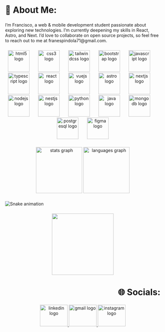 <h1 align="left">💫 About Me:</h1>

###

<p align="left">I’m Francisco, a web & mobile development student passionate about exploring new technologies. I’m currently deepening my skills in React, Astro, and Next. I’d love to collaborate on open source projects, so feel free to reach out to me at franespindola71@gmail.com.</p>

###

<div align="center">
  <img src="https://cdn.jsdelivr.net/gh/devicons/devicon/icons/html5/html5-original.svg" height="70" alt="html5 logo"  />
  <img width="20" />
  <img src="https://cdn.jsdelivr.net/gh/devicons/devicon/icons/css3/css3-original.svg" height="70" alt="css3 logo"  />
  <img width="20" />
  <img src="https://skillicons.dev/icons?i=tailwind" height="70" alt="tailwindcss logo"  />
  <img width="20" />
  <img src="https://cdn.jsdelivr.net/gh/devicons/devicon/icons/bootstrap/bootstrap-original.svg" height="70" alt="bootstrap logo"  />
  <img width="20" />
  <img src="https://cdn.jsdelivr.net/gh/devicons/devicon/icons/javascript/javascript-original.svg" height="70" alt="javascript logo"  />
  <img width="20" />
  <img src="https://cdn.jsdelivr.net/gh/devicons/devicon/icons/typescript/typescript-original.svg" height="70" alt="typescript logo"  />
  <img width="20" />
  <img src="https://cdn.jsdelivr.net/gh/devicons/devicon/icons/react/react-original.svg" height="70" alt="react logo"  />
  <img width="20" />
  <img src="https://cdn.simpleicons.org/vuedotjs/4FC08D" height="70" alt="vuejs logo"  />
  <img width="20" />
  <img src="https://skillicons.dev/icons?i=astro" height="70" alt="astro logo"  />
  <img width="20" />
  <img src="https://cdn.simpleicons.org/nextdotjs/000000" height="70" alt="nextjs logo"  />
  <img width="20" />
  <img src="https://cdn.simpleicons.org/nodedotjs/339933" height="70" alt="nodejs logo"  />
  <img width="20" />
  <img src="https://cdn.simpleicons.org/nestjs/E0234E" height="70" alt="nestjs logo"  />
  <img width="20" />
  <img src="https://cdn.simpleicons.org/python/3776AB" height="70" alt="python logo"  />
  <img width="20" />
  <img src="https://skillicons.dev/icons?i=java" height="70" alt="java logo"  />
  <img width="20" />
  <img src="https://cdn.jsdelivr.net/gh/devicons/devicon/icons/mongodb/mongodb-original.svg" height="70" alt="mongodb logo"  />
  <img width="20" />
  <img src="https://cdn.jsdelivr.net/gh/devicons/devicon/icons/postgresql/postgresql-original.svg" height="70" alt="postgresql logo"  />
  <img width="20" />
  <img src="https://cdn.jsdelivr.net/gh/devicons/devicon/icons/figma/figma-original.svg" height="70" alt="figma logo"  />
</div>

###

<div align="center">
  <img src="https://github-readme-stats.vercel.app/api?username=Frysccou&hide_title=false&hide_rank=true&show_icons=true&include_all_commits=true&count_private=true&disable_animations=false&theme=dracula&locale=en&hide_border=false&order=1" height="150" alt="stats graph"  />
  <img src="https://github-readme-stats.vercel.app/api/top-langs?username=Frysccou&locale=en&hide_title=false&layout=compact&card_width=320&langs_count=5&theme=dracula&hide_border=false&order=2" height="150" alt="languages graph"  />
</div>

###

<img src="https://raw.githubusercontent.com/Frysccou/Frysccou/output/snake.svg" alt="Snake animation" />

###

<div align="center">
  <img height="200" src="https://i.pinimg.com/originals/b1/ca/42/b1ca42cfcb5957e67aa89901c3ee3b6b.gif"  />
</div>

###

<h1 align="right">🌐 Socials:</h1>

###

<div align="center">
  <a href="https://www.linkedin.com/in/francisco-espindola-ba3a50296/" target="_blank">
    <img src="https://raw.githubusercontent.com/maurodesouza/profile-readme-generator/master/src/assets/icons/social/linkedin/default.svg" width="90" height="70" alt="linkedin logo"  />
  </a>
  <a href="franespindola71@gmail.com" target="_blank">
    <img src="https://raw.githubusercontent.com/maurodesouza/profile-readme-generator/master/src/assets/icons/social/gmail/default.svg" width="90" height="70" alt="gmail logo"  />
  </a>
  <a href="https://www.instagram.com/frysccou/" target="_blank">
    <img src="https://raw.githubusercontent.com/maurodesouza/profile-readme-generator/master/src/assets/icons/social/instagram/default.svg" width="90" height="70" alt="instagram logo"  />
  </a>
</div>

###
